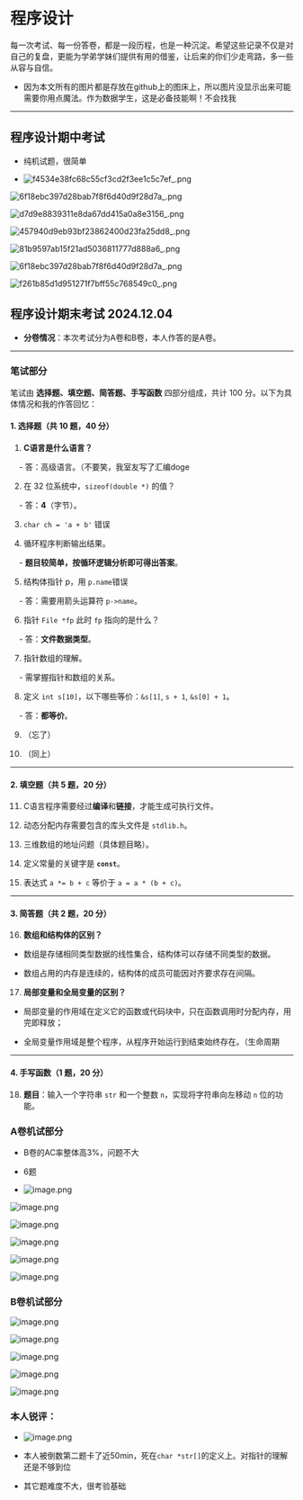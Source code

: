 # 程序设计

每一次考试、每一份答卷，都是一段历程，也是一种沉淀。希望这些记录不仅是对自己的复盘，更能为学弟学妹们提供有用的借鉴，让后来的你们少走弯路，多一些从容与自信。

- 因为本文所有的图片都是存放在github上的图床上，所以图片没显示出来可能需要你用点魔法。作为数据学生，这是必备技能啊！不会找我

  

---

## 程序设计期中考试

- 纯机试题，很简单

- ![f4534e38fc68c55cf3cd2f3ee1c5c7ef_.png](https://raw.githubusercontent.com/Frank-whw/img/main/blog/202412051514516.png)

![6f18ebc397d28bab7f8f6d40d9f28d7a_.png](https://raw.githubusercontent.com/Frank-whw/img/main/blog/202412051515506.png)

  

![d7d9e8839311e8da67dd415a0a8e3156_.png](https://raw.githubusercontent.com/Frank-whw/img/main/blog/202412051514864.png)


![457940d9eb93bf23862400d23fa25dd8_.png](https://raw.githubusercontent.com/Frank-whw/img/main/blog/202412051514775.png)

![81b9597ab15f21ad5036811777d888a6_.png](https://raw.githubusercontent.com/Frank-whw/img/main/blog/202412051515135.png)

![6f18ebc397d28bab7f8f6d40d9f28d7a_.png](https://raw.githubusercontent.com/Frank-whw/img/main/blog/202412051515973.png)

  

![f261b85d1d951271f7bff55c768549c0_.png](https://raw.githubusercontent.com/Frank-whw/img/main/blog/202412051515524.png)

  
  

## **程序设计期末考试 2024.12.04**

- **分卷情况**：本次考试分为A卷和B卷，本人作答的是A卷。

  

---

  

### **笔试部分**

  

笔试由 **选择题、填空题、简答题、手写函数** 四部分组成，共计 100 分。以下为具体情况和我的作答回忆：

  

#### **1. 选择题（共 10 题，40 分）**

1. **C语言是什么语言？**

    - 答：高级语言。（不要笑，我室友写了汇编doge

2. 在 32 位系统中，`sizeof(double *)` 的值？

    - 答：**4**（字节）。

3. `char ch = 'a + b'` 错误

4. 循环程序判断输出结果。

    - **题目较简单，按循环逻辑分析即可得出答案**。

5. 结构体指针 p，用 `p.name`错误

    - 答：需要用箭头运算符 `p->name`。

6. 指针 `File *fp` 此时 `fp` 指向的是什么？

    - 答：**文件数据类型**。

7. 指针数组的理解。

    - 需掌握指针和数组的关系。

8. 定义 `int s[10]`，以下哪些等价：`&s[1]`, `s + 1`, `&s[0] + 1`。

    - 答：**都等价**。  

9. （忘了）  

10. （同上）

  

---

  

#### **2. 填空题（共 5 题，20 分）**

  

11. C语言程序需要经过**编译**和**链接**，才能生成可执行文件。

12. 动态分配内存需要包含的库头文件是 `stdlib.h`。

13. 三维数组的地址问题（具体题目略）。

14. 定义常量的关键字是 **`const`**。

15. 表达式 `a *= b + c` 等价于 `a = a * (b + c)`。

  

---

  

#### **3. 简答题（共 2 题，20 分）**

  

16. **数组和结构体的区别？**

  

- 数组是存储相同类型数据的线性集合，结构体可以存储不同类型的数据。

- 数组占用的内存是连续的，结构体的成员可能因对齐要求存在间隔。

  

17. **局部变量和全局变量的区别？**

  

- 局部变量的作用域在定义它的函数或代码块中，只在函数调用时分配内存，用完即释放；

- 全局变量作用域是整个程序，从程序开始运行到结束始终存在。（生命周期

  

---

  

#### **4. 手写函数（1 题，20 分）**

  

18. **题目**：输入一个字符串 `str` 和一个整数 `n`，实现将字符串向左移动 `n` 位的功能。  

  

### A卷机试部分

- B卷的AC率整体高3%，问题不大

- 6题

- ![image.png](https://raw.githubusercontent.com/Frank-whw/img/main/blog/202412051447638.png)

![image.png](https://raw.githubusercontent.com/Frank-whw/img/main/blog/202412051447675.png)

![image.png](https://raw.githubusercontent.com/Frank-whw/img/main/blog/202412051447827.png)

![image.png](https://raw.githubusercontent.com/Frank-whw/img/main/blog/202412051448500.png)

![image.png](https://raw.githubusercontent.com/Frank-whw/img/main/blog/202412051448266.png)

![image.png](https://raw.githubusercontent.com/Frank-whw/img/main/blog/202412051448889.png)

  

### B卷机试部分

![image.png](https://raw.githubusercontent.com/Frank-whw/img/main/blog/202412051512528.png)

![image.png](https://raw.githubusercontent.com/Frank-whw/img/main/blog/202412051512356.png)

![image.png](https://raw.githubusercontent.com/Frank-whw/img/main/blog/202412051513442.png)

![image.png](https://raw.githubusercontent.com/Frank-whw/img/main/blog/202412051513679.png)

![image.png](https://raw.githubusercontent.com/Frank-whw/img/main/blog/202412051513336.png)

  
  

### 本人锐评：

- ![image.png](https://raw.githubusercontent.com/Frank-whw/img/main/blog/202412051450205.png)

- 本人被倒数第二题卡了近50min，死在`char *str[]`的定义上。对指针的理解还是不够到位

- 其它题难度不大，很考验基础